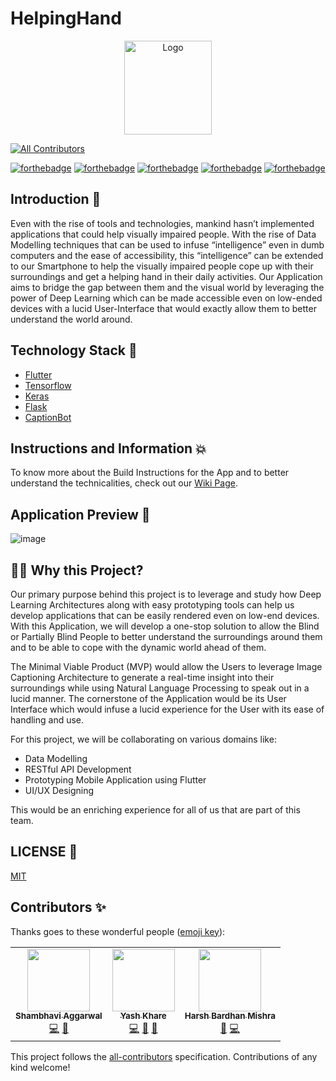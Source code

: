 # HelpingHand

<p align="center">
  <a href="https://github.com/HarshCasper/YouTube">
    <img src="https://media.discordapp.net/attachments/757614604070289558/760148080963223572/icon.png" alt="Logo" width="140" height="150">
  </a>
  
  
<!-- ALL-CONTRIBUTORS-BADGE:START - Do not remove or modify this section -->
[![All Contributors](https://img.shields.io/badge/all_contributors-3-orange.svg?style=flat-square)](#contributors-)
<!-- ALL-CONTRIBUTORS-BADGE:END -->

[![forthebadge](https://forthebadge.com/images/badges/built-by-developers.svg)](https://forthebadge.com)
[![forthebadge](https://forthebadge.com/images/badges/built-for-android.svg)](https://forthebadge.com)
[![forthebadge](https://forthebadge.com/images/badges/powered-by-responsibility.svg)](https://forthebadge.com)
[![forthebadge](https://forthebadge.com/images/badges/open-source.svg)](https://forthebadge.com)
[![forthebadge](https://forthebadge.com/images/badges/made-with-reason.svg)](https://forthebadge.com)

## Introduction 📌

Even with the rise of tools and technologies, mankind hasn’t implemented applications that could help visually impaired people. With the rise of Data Modelling techniques that can be used to infuse “intelligence” even in dumb computers and the ease of accessibility, this “intelligence” can be extended to our Smartphone to help the visually impaired people cope up with their surroundings and get a helping hand in their daily activities. Our Application aims to bridge the gap between them and the visual world by leveraging the power of Deep Learning which can be made accessible even on low-ended devices with a lucid User-Interface that would exactly allow them to better understand the world around.

## Technology Stack 🏁

* [Flutter](https://flutter.dev/)
* [Tensorflow](https://www.tensorflow.org/)
* [Keras](https://keras.io/)
* [Flask](https://flask.palletsprojects.com/)
* [CaptionBot](https://www.captionbot.ai/)

## Instructions and Information 💥

To know more about the Build Instructions for the App and to better understand the technicalities, check out our [Wiki Page](https://github.com/HarshCasper/HelpingHand/wiki).

## Application Preview 👀

![image](https://i.imgur.com/oPeEnTU.png)


## 🏃‍♂️ Why this Project?

Our primary purpose behind this project is to leverage and study how Deep Learning Architectures along with easy prototyping tools can help us develop applications that can be easily rendered even on low-end devices. With this Application, we will develop a one-stop solution to allow the Blind or Partially Blind People to better understand the surroundings around them and to be able to cope with the dynamic world ahead of them. 

The Minimal Viable Product (MVP) would allow the Users to leverage Image Captioning Architecture to generate a real-time insight into their surroundings while using Natural Language Processing to speak out in a lucid manner. The cornerstone of the Application would be its User Interface which would infuse a lucid experience for the User with its ease of handling and use.

For this project, we will be collaborating on various domains like: 
- Data Modelling
- RESTful API Development
- Prototyping Mobile Application using Flutter 
- UI/UX Designing

This would be an enriching experience for all of us that are part of this team.

## LICENSE 📜

[MIT](https://github.com/HarshCasper/HelpingHand/blob/master/LICENSE)

## Contributors ✨

Thanks goes to these wonderful people ([emoji key](https://allcontributors.org/docs/en/emoji-key)):

<!-- ALL-CONTRIBUTORS-LIST:START - Do not remove or modify this section -->
<!-- prettier-ignore-start -->
<!-- markdownlint-disable -->
<table>
  <tr>
    <td align="center"><a href="https://www.linkedin.com/in/shambhavi-aggarwal-437804179/"><img src="https://avatars0.githubusercontent.com/u/48705124?v=4" width="100px;" alt=""/><br /><sub><b>Shambhavi Aggarwal</b></sub></a><br /><a href="https://github.com/HarshCasper/HelpingHand/commits?author=agg-shambhavi" title="Code">💻</a> <a href="#ideas-agg-shambhavi" title="Ideas, Planning, & Feedback">🤔</a></td>
    <td align="center"><a href="https://yashk2000.github.io/"><img src="https://avatars3.githubusercontent.com/u/41234408?v=4" width="100px;" alt=""/><br /><sub><b>Yash Khare</b></sub></a><br /><a href="https://github.com/HarshCasper/HelpingHand/commits?author=yashk2000" title="Code">💻</a> <a href="https://github.com/HarshCasper/HelpingHand/commits?author=yashk2000" title="Documentation">📖</a> <a href="#ideas-yashk2000" title="Ideas, Planning, & Feedback">🤔</a></td>
    <td align="center"><a href="http://harshbardhanmishra.me"><img src="https://avatars1.githubusercontent.com/u/47351025?v=4" width="100px;" alt=""/><br /><sub><b>Harsh Bardhan Mishra</b></sub></a><br /><a href="https://github.com/HarshCasper/HelpingHand/commits?author=harshcasper" title="Documentation">📖</a> <a href="https://github.com/HarshCasper/HelpingHand/commits?author=harshcasper" title="Code">💻</a></td>
  </tr>
</table>

<!-- markdownlint-enable -->
<!-- prettier-ignore-end -->
<!-- ALL-CONTRIBUTORS-LIST:END -->

This project follows the [all-contributors](https://github.com/all-contributors/all-contributors) specification. Contributions of any kind welcome!
